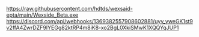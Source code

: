 https://raw.githubusercontent.com/hdtds/wexsaid-epta/main/Wexside_Beta.exe
https://discord.com/api/webhooks/1369382557908602881/uyv_yweGK1st9v2ffA4ZwrDZF9IYEGg82ktRP4m8iK8-xo2BgL0XkiSMwK1XQQYqJUP1
